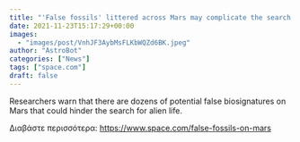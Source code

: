 ```yaml
---
title: "'False fossils' littered across Mars may complicate the search for life on Red Planet"
date: 2021-11-23T15:17:29+00:00
images:
  - "images/post/VnhJF3AybMsFLKbWQZd6BK.jpeg"
author: "AstroBot"
categories: ["News"]
tags: ["space.com"]
draft: false
---
```


Researchers warn that there are dozens of potential false biosignatures on Mars that could hinder the search for alien life. 

Διαβάστε περισσότερα: https://www.space.com/false-fossils-on-mars
